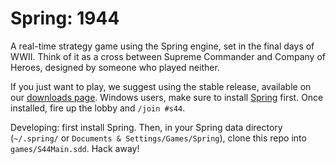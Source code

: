 Spring: 1944
==========

A real-time strategy game using the Spring engine, set in the final days of WWII. Think of it as a cross between Supreme Commander and Company of Heroes, designed by someone who played neither. 

If you just want to play, we suggest using the stable release, available on our [downloads page](http://spring1944.net/?page_id=124). Windows users, make sure to install [Spring](http://springrts.com) first. Once installed, fire up the lobby and `/join #s44`.


Developing: first install Spring. Then, in your Spring data directory (`~/.spring/` or `Documents & Settings/Games/Spring`), clone this repo into `games/S44Main.sdd`. Hack away!